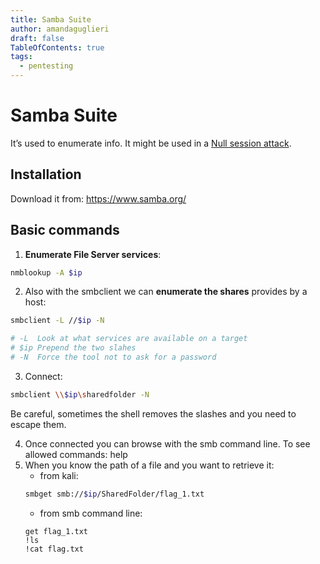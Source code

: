 ```yaml
---
title: Samba Suite
author: amandaguglieri
draft: false
TableOfContents: true
tags:
  - pentesting
---
```

# Samba Suite

It’s used to enumerate info. It might be used in a [Null session attack](windows-null-session-attack.md).


## Installation

Download it from: https://www.samba.org/

## Basic commands

1.  **Enumerate File Server services**: 

```bash
nmblookup -A $ip
```

2.  Also with the smbclient we can **enumerate the shares** provides by a host:  

```bash
smbclient -L //$ip -N

# -L  Look at what services are available on a target
# $ip Prepend the two slahes
# -N  Force the tool not to ask for a password
```

3.  Connect:

```bash
smbclient \\$ip\sharedfolder -N
```

Be careful, sometimes the shell removes the slashes and you need to escape them.

4.  Once connected you can browse with the smb command line. To see allowed commands: help 
5.  When you know the path of a file and you want to retrieve it:
	- from kali: 
	```bash
	smbget smb://$ip/SharedFolder/flag_1.txt
	```
	- from  smb command line: 
	```smb
	get flag_1.txt
	!ls
	!cat flag.txt
	```
